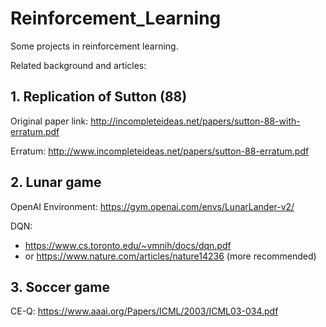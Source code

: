 # Reinforcement_Learning

Some projects in reinforcement learning.


Related background and articles:

## 1. Replication of Sutton (88)

Original paper link: http://incompleteideas.net/papers/sutton-88-with-erratum.pdf

Erratum: http://www.incompleteideas.net/papers/sutton-88-erratum.pdf


## 2. Lunar game 

OpenAI Environment: https://gym.openai.com/envs/LunarLander-v2/

DQN: 
- https://www.cs.toronto.edu/~vmnih/docs/dqn.pdf
- or https://www.nature.com/articles/nature14236 (more recommended)



## 3. Soccer game

CE-Q: https://www.aaai.org/Papers/ICML/2003/ICML03-034.pdf
